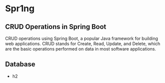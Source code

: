# Spr1ng
## CRUD Operations in Spring Boot
CRUD operations using Spring Boot, a popular Java framework for building web applications. 
CRUD stands for Create, Read, Update, and Delete, which are the basic operations performed on data in most software applications.

## Database
* h2 
